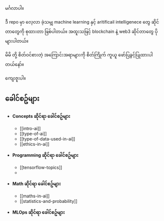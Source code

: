 မင်္ဂလာပါ။

ဒီ repo မှာ လေ့လာ ခဲ့သမျှ machine learning နှင့် aritificail intelligenece တွေ ဆိုင်တာတွေကို စုထားတာ ဖြစ်ပါတယ်။ အထူးသဖြင့် blockchain နဲ့ web3 ဆိုင်တာတွေ ပိုများပါတယ်။

မိမိ တို့ စိတ်ဝင်စားတဲ့ အကြောင်းအရာများကို စိတ်ကြိုက် ကူယူ ဖော်ပြခွင့်ပြုထားပါတယ်နော်။

ကျေးဇူးပါ။

__ခေါင်စဥ်များ__
---------------------
- **Concepts ဆိုင်ရာ ခေါင်စဥ်များ** 
	- [[intro-ai]]
	- [[type-of-ai]]
	- [[type-of-data-used-in-ai]]
	- [[ethics-in-ai]]

-  **Programming ဆိုင်ရာ ခေါင်စဥ်များ**
	*  [[tensorflow-topics]]
	* 
- **Math ဆိုင်ရာ ခေါင်စဥ်များ**
	-  [[maths-in-ai]]
	-  [[statistics-and-probability]]

* **MLOps ဆိုင်ရာ ခေါင်စဥ်များ** 
